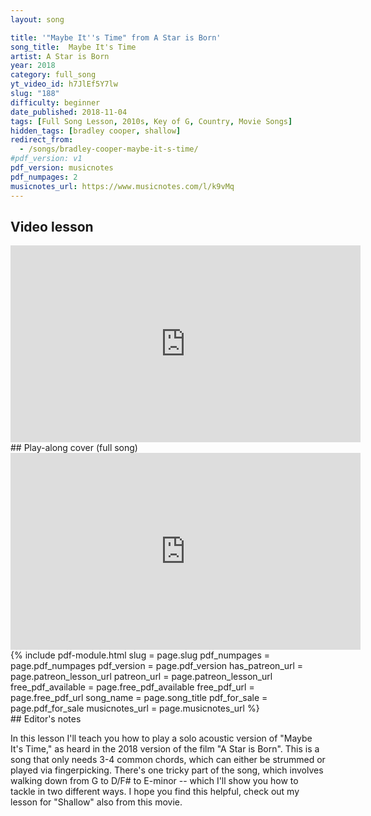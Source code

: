 ```yaml
---
layout: song

title: '"Maybe It''s Time" from A Star is Born'
song_title:  Maybe It's Time
artist: A Star is Born
year: 2018
category: full_song
yt_video_id: h7JlEf5Y7lw
slug: "188"
difficulty: beginner
date_published: 2018-11-04
tags: [Full Song Lesson, 2010s, Key of G, Country, Movie Songs]
hidden_tags: [bradley cooper, shallow]
redirect_from:
  - /songs/bradley-cooper-maybe-it-s-time/
#pdf_version: v1
pdf_version: musicnotes
pdf_numpages: 2
musicnotes_url: https://www.musicnotes.com/l/k9vMq
---
```


## Video lesson

<iframe width="560" height="315" src="https://www.youtube.com/embed/h7JlEf5Y7lw?showinfo=0" frameborder="0" allowfullscreen></iframe>

<br />
## Play-along cover (full song)

<iframe width="560" height="315" src="https://www.youtube.com/embed/0g2rzg_8ycQ?showinfo=0" frameborder="0" allowfullscreen></iframe>

<br />
{% include pdf-module.html slug = page.slug pdf_numpages = page.pdf_numpages pdf_version = page.pdf_version has_patreon_url = page.patreon_lesson_url patreon_url = page.patreon_lesson_url free_pdf_available = page.free_pdf_available free_pdf_url = page.free_pdf_url song_name = page.song_title pdf_for_sale = page.pdf_for_sale musicnotes_url = page.musicnotes_url %}

<br />
## Editor's notes

In this lesson I'll teach you how to play a solo acoustic version of "Maybe It's Time," as heard in the 2018 version of the film "A Star is Born". This is a song that only needs 3-4 common chords, which can either be strummed or played via fingerpicking. There's one tricky part of the song, which involves walking down from G to D/F# to E-minor -- which I'll show you how to tackle in two different ways. I hope you find this helpful, check out my lesson for "Shallow" also from this movie.
